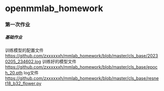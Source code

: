 # openmmlab_homework
### 第一次作业
##### 基础作业
训练模型的配置文件   https://github.com/zxxxxxxh/mmlab_homework/blob/master/cls_base/20230205_234602.log
训练好的模型文件   https://github.com/zxxxxxxh/mmlab_homework/blob/master/cls_base/epoch_20.pth
log文件   https://github.com/zxxxxxxh/mmlab_homework/blob/master/cls_base/resnet18_b32_flower.py
